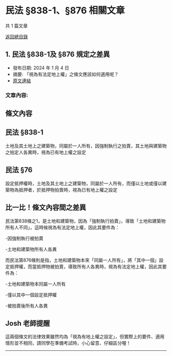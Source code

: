 # 民法 §838-1、§876 相關文章

共 1 篇文章

[返回總目錄](00_總目錄.md)

## 1. 民法 §838-1及 §876 規定之差異

- 發布日期: 2024 年 1 月 4 日
- 摘要: 「視為有法定地上權」之條文應該如何適用呢？
- [原文連結](https://www.jasper-realestate.com/%e6%b0%91%e6%b3%95-838-1%e5%8f%8a-876-%e8%a6%8f%e5%ae%9a%e4%b9%8b%e5%b7%ae%e7%95%b0/)

### 文章內容:

## 條文內容

## 民法 §838-1

土地及其土地上之建築物，同屬於一人所有，因強制執行之拍賣，其土地與建築物之拍定人各異時，視為已有地上權之設定

## 民法 §76

設定抵押權時，土地及其土地上之建築物，同屬於一人所有，而僅以土地或僅以建築物為抵押者，於抵押物拍賣時，視為已有地上權之設定

## 比一比！條文內容間之差異

民法第838條之1，是土地和建築物，因為「強制執行拍賣」，導致「土地和建築物所有人不同」，這時候視為有法定地上權，因此其要件為：

-因強制執行被拍賣

-土地和建築物所有人各異

而民法第876條則是指，土地和建築物本來「同屬一人所有」，將「其中一個」設定抵押權，而當抵押物被拍賣，導致所有人各異時，視為有法定地上權，因此其要件為：

-土地和建築物本同屬一人所有

-僅以其中一個設定抵押權

-被拍賣後所有人各異

## Josh 老師提醒

這兩個條文的法律效果雖然均為「視為有地上權之設定」，但實際上的要件、適用情形並不相同，請同學在準備考試時，小心留意、仔細區分喔！

---

